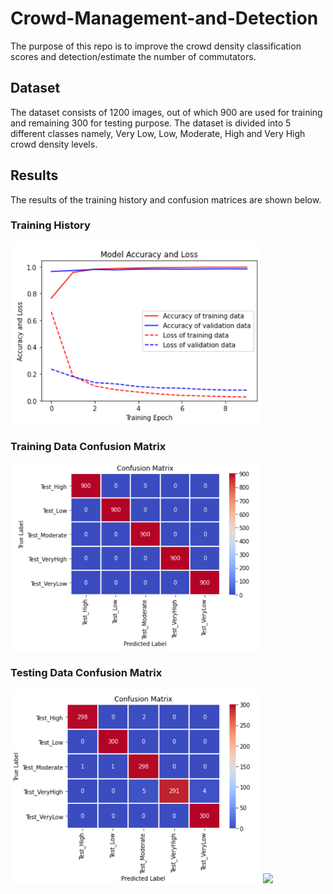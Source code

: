 # Crowd-Management-and-Detection
The purpose of this repo is to improve the crowd density classification scores and detection/estimate the number of commutators.
## Dataset
The dataset consists of 1200 images, out of which 900 are used for training and remaining 300 for testing purpose.
The dataset is divided into 5 different classes namely, Very Low, Low, Moderate, High and Very High crowd density levels.
## Results
The results of the training history and confusion matrices are shown below.

### Training History
<img src="https://raw.githubusercontent.com/Vivek-23-Titan/Crowd-Management-and-Detection/master/images/Training_Curve_98.47.PNG" width=400>

### Training Data Confusion Matrix
<img src="https://raw.githubusercontent.com/Vivek-23-Titan/Crowd-Management-and-Detection/master/images/Confusion_Matrix_train.PNG" width=400>

### Testing Data Confusion Matrix
<img src="https://raw.githubusercontent.com/Vivek-23-Titan/Crowd-Management-and-Detection/master/images/Confusion_Matrix_99.13.PNG" width=400>
<img src="https://raw.githubusercontent.com/Vivek-23-Titan/Crowd-Management-and-Detection/master/images/1_score_99.13.PNG" width=400>

